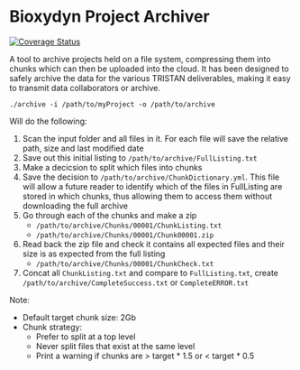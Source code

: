 # Bioxydyn Project Archiver

[![Coverage Status](https://coveralls.io/repos/github/Bioxydyn/project-archiver/badge.svg?branch=main)](https://coveralls.io/github/Bioxydyn/project-archiver?branch=main)

A tool to archive projects held on a file system, compressing them into chunks which can then be uploaded into the cloud. It has been designed to safely archive the data for the various TRISTAN deliverables, making it easy to transmit data collaborators or archive.

    ./archive -i /path/to/myProject -o /path/to/archive

Will do the following:

1. Scan the input folder and all files in it. For each file will save the relative path, size and last modified date
2. Save out this initial listing to `/path/to/archive/FullListing.txt`
3. Make a decicsion to split which files into chunks
4. Save the decision to `/path/to/archive/ChunkDictionary.yml`. This file will allow a future reader to identify which of the files in FullListing are stored in which chunks, thus allowing them to access them without downloading the full archive
5. Go through each of the chunks and make a zip
    - `/path/to/archive/Chunks/00001/ChunkListing.txt`
    - `/path/to/archive/Chunks/00001/Chunk00001.zip`
6. Read back the zip file and check it contains all expected files and their size is as expected from the full listing
    - `/path/to/archive/Chunks/00001/ChunkCheck.txt`
7. Concat all `ChunkListing.txt` and compare to `FullListing.txt`, create `/path/to/archive/CompleteSuccess.txt` or `CompleteERROR.txt`

Note: 

- Default target chunk size: 2Gb
- Chunk strategy:
   - Prefer to split at a top level
   - Never split files that exist at the same level
   - Print a warning if chunks are > target * 1.5 or < target * 0.5
